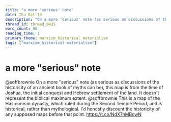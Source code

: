 ```yaml
---
title: "a more 'serious' note"
date: Thu Oct 19
description: "On a more 'serious' note (as serious as discussions of the historicity of an ancient book of myths can be), this map is from the time of Joshua, the initial..."
thread_id: thread_0435
word_count: 80
reading_time: 1
primary_theme: marxism_historical materialism
tags: ["marxism_historical materialism"]
---
```


# a more "serious" note

@soffbrownie On a more "serious" note (as serious as discussions of the historicity of an ancient book of myths can be), this map is from the time of Joshua, the initial conquest and Hebrew settlement of the land. It doesn't represent the biblical maximum extent. @soffbrownie This is a map of the Hasmonean dynasty, which ruled during the Second Temple Period, and *is* historical, rather than mythological. I'd honestly discount the historicity of any supposed maps before that point. https://t.co/NdX7nMBcwN